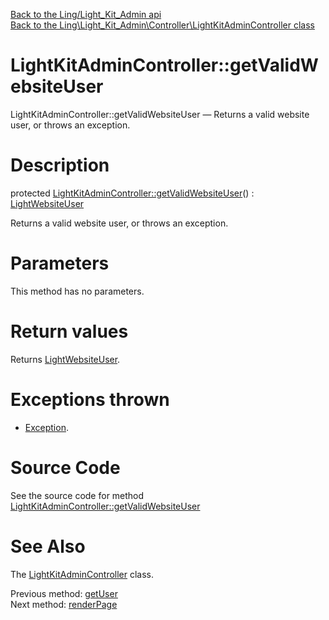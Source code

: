 [Back to the Ling/Light_Kit_Admin api](https://github.com/lingtalfi/Light_Kit_Admin/blob/master/doc/api/Ling/Light_Kit_Admin.md)<br>
[Back to the Ling\Light_Kit_Admin\Controller\LightKitAdminController class](https://github.com/lingtalfi/Light_Kit_Admin/blob/master/doc/api/Ling/Light_Kit_Admin/Controller/LightKitAdminController.md)


LightKitAdminController::getValidWebsiteUser
================



LightKitAdminController::getValidWebsiteUser — Returns a valid website user, or throws an exception.




Description
================


protected [LightKitAdminController::getValidWebsiteUser](https://github.com/lingtalfi/Light_Kit_Admin/blob/master/doc/api/Ling/Light_Kit_Admin/Controller/LightKitAdminController/getValidWebsiteUser.md)() : [LightWebsiteUser](https://github.com/lingtalfi/Light_User/blob/master/doc/api/Ling/Light_User/LightWebsiteUser.md)




Returns a valid website user, or throws an exception.




Parameters
================

This method has no parameters.


Return values
================

Returns [LightWebsiteUser](https://github.com/lingtalfi/Light_User/blob/master/doc/api/Ling/Light_User/LightWebsiteUser.md).


Exceptions thrown
================

- [Exception](http://php.net/manual/en/class.exception.php).&nbsp;







Source Code
===========
See the source code for method [LightKitAdminController::getValidWebsiteUser](https://github.com/lingtalfi/Light_Kit_Admin/blob/master/Controller/LightKitAdminController.php#L112-L119)


See Also
================

The [LightKitAdminController](https://github.com/lingtalfi/Light_Kit_Admin/blob/master/doc/api/Ling/Light_Kit_Admin/Controller/LightKitAdminController.md) class.

Previous method: [getUser](https://github.com/lingtalfi/Light_Kit_Admin/blob/master/doc/api/Ling/Light_Kit_Admin/Controller/LightKitAdminController/getUser.md)<br>Next method: [renderPage](https://github.com/lingtalfi/Light_Kit_Admin/blob/master/doc/api/Ling/Light_Kit_Admin/Controller/LightKitAdminController/renderPage.md)<br>


